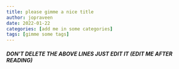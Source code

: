 ```yaml
---
title: please gimme a nice title
author: jopraveen
date: 2022-01-22
categories: [add me in some categories]
tags: [gimme some tags]
---
```



##### DON'T DELETE THE ABOVE LINES JUST EDIT IT (EDIT ME AFTER READING) 
    
    
    